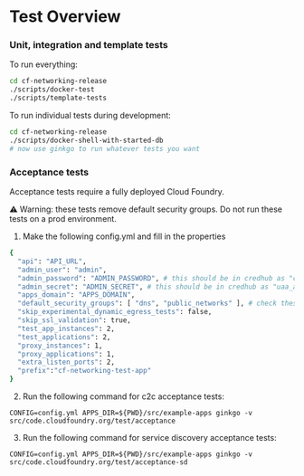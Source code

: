 # Test Overview

### Unit, integration and template tests

To run everything:
```bash
cd cf-networking-release
./scripts/docker-test
./scripts/template-tests
```

To run individual tests during development:

```bash
cd cf-networking-release
./scripts/docker-shell-with-started-db
# now use ginkgo to run whatever tests you want
```

### Acceptance tests
Acceptance tests require a fully deployed Cloud Foundry. 

⚠️ Warning: these tests remove default security groups. Do not run these tests on a prod environment.

1. Make the following config.yml and fill in the properties
```bash
{
  "api": "API_URL",
  "admin_user": "admin",
  "admin_password": "ADMIN_PASSWORD", # this should be in credhub as "cf_admin_password"
  "admin_secret": "ADMIN_SECRET", # this should be in credhub as "uaa_admin_client_secret"
  "apps_domain": "APPS_DOMAIN",
  "default_security_groups": [ "dns", "public_networks" ], # check these against your own security groups.
  "skip_experimental_dynamic_egress_tests": false,
  "skip_ssl_validation": true,
  "test_app_instances": 2,
  "test_applications": 2,
  "proxy_instances": 1,
  "proxy_applications": 1,
  "extra_listen_ports": 2,
  "prefix":"cf-networking-test-app"
}
```

2. Run the following command for c2c acceptance tests:
```
CONFIG=config.yml APPS_DIR=${PWD}/src/example-apps ginkgo -v
src/code.cloudfoundry.org/test/acceptance

```

3. Run the following command for service discovery acceptance tests:
```
CONFIG=config.yml APPS_DIR=${PWD}/src/example-apps ginkgo -v src/code.cloudfoundry.org/test/acceptance-sd
```
